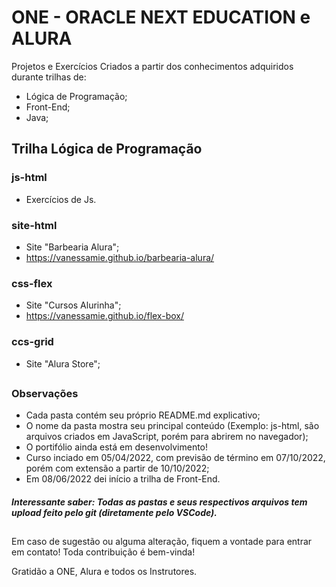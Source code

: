 # ONE - ORACLE NEXT EDUCATION e ALURA

Projetos e Exercícios Criados a partir dos conhecimentos adquiridos durante trilhas de:
- Lógica de Programação;
- Front-End;
- Java;

##

## Trilha Lógica de Programação

### js-html
- Exercícios de Js.

### site-html
- Site "Barbearia Alura";
- https://vanessamie.github.io/barbearia-alura/

### css-flex
- Site "Cursos Alurinha";
- https://vanessamie.github.io/flex-box/

### ccs-grid
- Site "Alura Store";

##

### Observações

- Cada pasta contém seu próprio README.md explicativo;
- O nome da pasta mostra seu principal conteúdo (Exemplo: js-html, são arquivos criados em JavaScript, porém para abrirem no navegador);
- O portifólio ainda está em desenvolvimento!
- Curso inciado em  05/04/2022, com previsão de término em 07/10/2022, porém com extensão a partir de 10/10/2022;
- Em 08/06/2022 dei início a trilha de Front-End.


##### Interessante saber: Todas as pastas e seus respectivos arquivos tem upload feito pelo git (diretamente pelo VSCode).

##

Em caso de sugestão ou alguma alteração, fiquem a vontade para entrar em contato! Toda contribuição é bem-vinda!

Gratidão a ONE, Alura e todos os Instrutores.